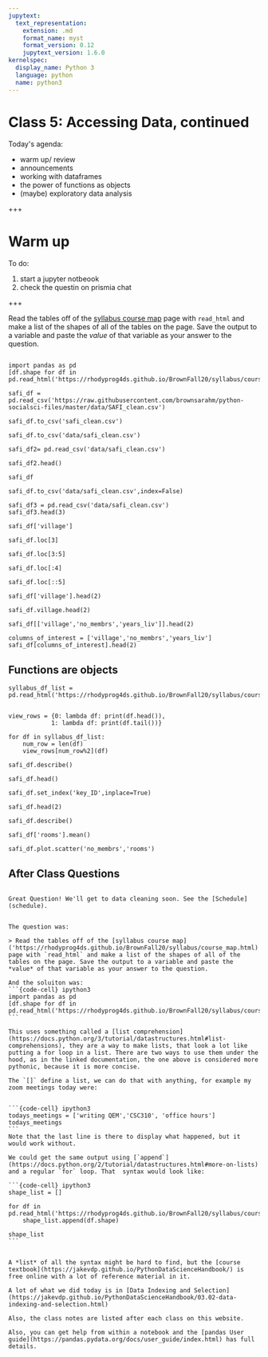 ```yaml
---
jupytext:
  text_representation:
    extension: .md
    format_name: myst
    format_version: 0.12
    jupytext_version: 1.6.0
kernelspec:
  display_name: Python 3
  language: python
  name: python3
---
```


# Class 5: Accessing Data, continued

Today's agenda:

- warm up/ review
- announcements
- working with dataframes
- the power of functions as objects
- (maybe) exploratory data analysis

+++

<!--  ```{admonition} Try it out -->
# Warm up
To do:
1. start a jupyter notbeook
1. check the questin on prismia chat
<!--  ``` -->

+++

Read the tables off of the [syllabus course map]('https://rhodyprog4ds.github.io/BrownFall20/syllabus/course_map.html) page with `read_html` and make a list of the shapes of all of the tables on the page. Save the output to a variable and paste the *value* of that variable as your answer to the question.

```{code-cell} ipython3

import pandas as pd
[df.shape for df in pd.read_html('https://rhodyprog4ds.github.io/BrownFall20/syllabus/course_map.html')]
```

```{code-cell} ipython3
safi_df = pd.read_csv('https://raw.githubusercontent.com/brownsarahm/python-socialsci-files/master/data/SAFI_clean.csv')
```

```{code-cell} ipython3
safi_df.to_csv('safi_clean.csv')
```

```{code-cell} ipython3
safi_df.to_csv('data/safi_clean.csv')
```

```{code-cell} ipython3
safi_df2= pd.read_csv('data/safi_clean.csv')
```

```{code-cell} ipython3
safi_df2.head()
```

```{code-cell} ipython3
safi_df
```

```{code-cell} ipython3
safi_df.to_csv('data/safi_clean.csv',index=False)
```

```{code-cell} ipython3
safi_df3 = pd.read_csv('data/safi_clean.csv')
safi_df3.head(3)
```

```{code-cell} ipython3
safi_df['village']
```

```{code-cell} ipython3
safi_df.loc[3]
```

```{code-cell} ipython3
safi_df.loc[3:5]
```

```{code-cell} ipython3
safi_df.loc[:4]
```

```{code-cell} ipython3
safi_df.loc[::5]
```

```{code-cell} ipython3
safi_df['village'].head(2)
```

```{code-cell} ipython3
safi_df.village.head(2)
```

```{code-cell} ipython3
safi_df[['village','no_membrs','years_liv']].head(2)
```

```{code-cell} ipython3
columns_of_interest = ['village','no_membrs','years_liv']
safi_df[columns_of_interest].head(2)
```

## Functions are objects

```{code-cell} ipython3
syllabus_df_list =  pd.read_html('https://rhodyprog4ds.github.io/BrownFall20/syllabus/course_map.html')
```

```{code-cell} ipython3

```

```{code-cell} ipython3
view_rows = {0: lambda df: print(df.head()),
            1: lambda df: print(df.tail())}
```

```{code-cell} ipython3
for df in syllabus_df_list:
    num_row = len(df)
    view_rows[num_row%2](df)

```

```{code-cell} ipython3
safi_df.describe()
```

```{code-cell} ipython3
safi_df.head()
```

```{code-cell} ipython3
safi_df.set_index('key_ID',inplace=True)
```

```{code-cell} ipython3
safi_df.head(2)
```

```{code-cell} ipython3
safi_df.describe()
```

```{code-cell} ipython3
safi_df['rooms'].mean()
```

```{code-cell} ipython3
safi_df.plot.scatter('no_membrs','rooms')
```



## After Class Questions

````{dropdown} How can we clean data? what other topics will we cover in this class?

Great Question! We'll get to data cleaning soon. See the [Schedule](schedule).
````

````{dropdown} How does the syntax on the question from prismia today work?

The question was:

> Read the tables off of the [syllabus course map]('https://rhodyprog4ds.github.io/BrownFall20/syllabus/course_map.html) page with `read_html` and make a list of the shapes of all of the tables on the page. Save the output to a variable and paste the *value* of that variable as your answer to the question.

And the soluiton was:
```{code-cell} ipython3
import pandas as pd
[df.shape for df in pd.read_html('https://rhodyprog4ds.github.io/BrownFall20/syllabus/course_map.html')]
```

This uses something called a [list comprehension](https://docs.python.org/3/tutorial/datastructures.html#list-comprehensions), they are a way to make lists, that look a lot like putting a for loop in a list. There are two ways to use them under the hood, as in the linked documentation, the one above is considered more pythonic, because it is more concise.

The `[]` define a list, we can do that with anything, for example my zoom meetings today were:


```{code-cell} ipython3
todays_meetings = ['writing QEM','CSC310', 'office hours']
todays_meetings
```
Note that the last line is there to display what happened, but it would work without.

We could get the same output using [`append`](https://docs.python.org/2/tutorial/datastructures.html#more-on-lists) and a regular `for` loop. That  syntax would look like:

```{code-cell} ipython3
shape_list = []

for df in pd.read_html('https://rhodyprog4ds.github.io/BrownFall20/syllabus/course_map.html'):
    shape_list.append(df.shape)

shape_list
```

````


````{dropdown} Where I can go to find a list of all the syntax.

A *list* of all the syntax might be hard to find, but the [course textbook](https://jakevdp.github.io/PythonDataScienceHandbook/) is free online with a lot of reference material in it.

A lot of what we did today is in [Data Indexing and Selection](https://jakevdp.github.io/PythonDataScienceHandbook/03.02-data-indexing-and-selection.html)

Also, the class notes are listed after each class on this website.

Also, you can get help from within a notebook and the [pandas User guide](https://pandas.pydata.org/docs/user_guide/index.html) has full details.


````

